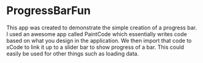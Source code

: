 # ProgressBarFun

This app was created to demonstrate the simple creation of a progress bar.
I used an awesome app called PaintCode which essentially writes code based on what you design in the application.
We then import that code to xCode to link it up to a slider bar to show progress of a bar. This could easily be used for other things such as loading data.
